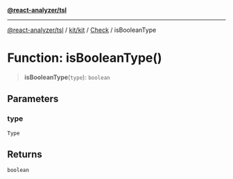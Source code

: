 [**@react-analyzer/tsl**](../../../../../README.md)

***

[@react-analyzer/tsl](../../../../../README.md) / [kit/kit](../../../README.md) / [Check](../README.md) / isBooleanType

# Function: isBooleanType()

> **isBooleanType**(`type`): `boolean`

## Parameters

### type

`Type`

## Returns

`boolean`
